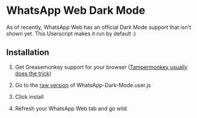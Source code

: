 # WhatsApp Web Dark Mode

As of recently, WhatsApp Web has an official Dark Mode support that isn't shown yet. This Userscript makes it run by default :)

## Installation

1. Get Greasemonkey support for your browser ([Tampermonkey usually does the trick](https://chrome.google.com/webstore/detail/tampermonkey/dhdgffkkebhmkfjojejmpbldmpobfkfo?hl=en))

2. Go to the [raw version](https://github.com/tkore/WhatsApp-Web-dark-mode/raw/master/WhatsApp-Dark-Mode.user.js) of WhatsApp-Dark-Mode.user.js

3. Click install

4. Refresh your WhatsApp Web tab and go wild